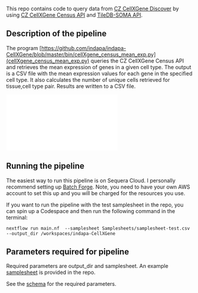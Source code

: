 This repo contains code to query data from [CZ CellXGene Discover](https://cellxgene.cziscience.com/) by using [CZ CellXGene Census API](https://chanzuckerberg.github.io/cellxgene-census//) and [TileDB-SOMA API](https://github.com/single-cell-data/TileDB-SOMA).  

## Description of the pipeline

The program [https://github.com/indapa/indapa-CellXGene/blob/master/bin/cellXgene_census_mean_exp.py](cellXgene_census_mean_exp.py) queries the CZ CellXGene Census API and retrieves the mean expression of genes in a given cell type. The output is a CSV file with the mean expression values for each gene in the specified cell type. It also calculates the number of unique cells retrieved for tissue,cell type pair. Results are written to a CSV file.

![Workflow dag](./dag-20250404-18144393.html)

## Running the pipeline

The easiest way to run this pipeline is on Sequera Cloud. I personally recommend setting up [Batch Forge](https://docs.seqera.io/platform/25.1/compute-envs/aws-batch#tower-forge). Note, you need to have your own AWS account to set this up and you will be charged for the resources you use.

If you want to run the pipeline with the test samplesheet in the repo, you can spin up a Codespace and then run the following command in the terminal:

```
nextflow run main.nf  --samplesheet Samplesheets/samplesheet-test.csv  --output_dir /workspaces/indapa-CellXGene
```


## Parameters required for pipeline

Required parameters are output_dir and samplesheet. An example [samplesheet](https://github.com/indapa/indapa-CellXGene/blob/master/Samplesheets/samplesheet-test.csv) is provided in the repo. 

See the [schema](https://github.com/indapa/indapa-CellXGene/blob/master/nextflow_schema.json) for the required parameters.









